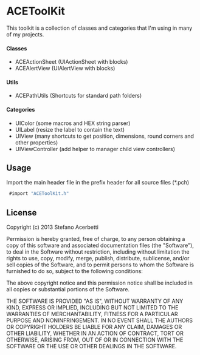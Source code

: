 ACEToolKit
==========
This toolkit is a collection of classes and categories that I'm using in many of my projects.

#### Classes
- ACEActionSheet (UIActionSheet with blocks)
- ACEAlertView (UIAlertView with blocks)

#### Utils
- ACEPathUtils (Shortcuts for standard path folders)

#### Categories
- UIColor (some macros and HEX string parser)
- UILabel (resize the label to contain the text)
- UIView (many shortcuts to get position, dimensions, round corners and other properties)
- UIViewController (add helper to manager child view controllers)

Usage
-----
Import the main header file in the prefix header for all source files (*.pch)

``` objective-c
 #import "ACEToolKit.h" 
```

License
-------
Copyright (c) 2013 Stefano Acerbetti

Permission is hereby granted, free of charge, to any person obtaining a copy of this software and associated documentation files (the "Software"), to deal in the Software without restriction, including without limitation the rights to use, copy, modify, merge, publish, distribute, sublicense, and/or sell copies of the Software, and to permit persons to whom the Software is furnished to do so, subject to the following conditions:

The above copyright notice and this permission notice shall be included in all copies or substantial portions of the Software.

THE SOFTWARE IS PROVIDED "AS IS", WITHOUT WARRANTY OF ANY KIND, EXPRESS OR IMPLIED, INCLUDING BUT NOT LIMITED TO THE WARRANTIES OF MERCHANTABILITY, FITNESS FOR A PARTICULAR PURPOSE AND NONINFRINGEMENT. IN NO EVENT SHALL THE AUTHORS OR COPYRIGHT HOLDERS BE LIABLE FOR ANY CLAIM, DAMAGES OR OTHER LIABILITY, WHETHER IN AN ACTION OF CONTRACT, TORT OR OTHERWISE, ARISING FROM, OUT OF OR IN CONNECTION WITH THE SOFTWARE OR THE USE OR OTHER DEALINGS IN THE SOFTWARE.
